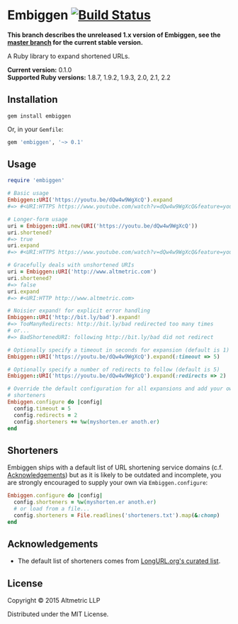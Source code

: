 # Embiggen [![Build Status](https://travis-ci.org/altmetric/embiggen.svg?branch=master)](https://travis-ci.org/altmetric/embiggen)

**This branch describes the unreleased 1.x version of Embiggen, see the
[master branch](https://github.com/altmetric/embiggen) for the current stable
version.**

A Ruby library to expand shortened URLs.

**Current version:** 0.1.0  
**Supported Ruby versions:** 1.8.7, 1.9.2, 1.9.3, 2.0, 2.1, 2.2

## Installation

```
gem install embiggen
```

Or, in your `Gemfile`:

```ruby
gem 'embiggen', '~> 0.1'
```

## Usage
```ruby
require 'embiggen'

# Basic usage
Embiggen::URI('https://youtu.be/dQw4w9WgXcQ').expand
#=> #<URI:HTTPS https://www.youtube.com/watch?v=dQw4w9WgXcQ&feature=youtu.be>

# Longer-form usage
uri = Embiggen::URI.new(URI('https://youtu.be/dQw4w9WgXcQ'))
uri.shortened?
#=> true
uri.expand
#=> #<URI:HTTPS https://www.youtube.com/watch?v=dQw4w9WgXcQ&feature=youtu.be>

# Gracefully deals with unshortened URIs
uri = Embiggen::URI('http://www.altmetric.com')
uri.shortened?
#=> false
uri.expand
#=> #<URI:HTTP http://www.altmetric.com>

# Noisier expand! for explicit error handling
Embiggen::URI('http://bit.ly/bad').expand!
#=> TooManyRedirects: http://bit.ly/bad redirected too many times
# or...
#=> BadShortenedURI: following http://bit.ly/bad did not redirect

# Optionally specify a timeout in seconds for expansion (default is 1)
Embiggen::URI('https://youtu.be/dQw4w9WgXcQ').expand(:timeout => 5)

# Optionally specify a number of redirects to follow (default is 5)
Embiggen::URI('https://youtu.be/dQw4w9WgXcQ').expand(:redirects => 2)

# Override the default configuration for all expansions and add your own
# shorteners
Embiggen.configure do |config|
  config.timeout = 5
  config.redirects = 2
  config.shorteners += %w(myshorten.er anoth.er)
end
```

## Shorteners

Embiggen ships with a default list of URL shortening service domains (c.f.
[Acknowledgements](#acknowledgements)) but as it is likely to be outdated and
incomplete, you are strongly encouraged to supply your own via
`Embiggen.configure`:

```ruby
Embiggen.configure do |config|
  config.shorteners = %w(myshorten.er anoth.er)
  # or load from a file...
  config.shorteners = File.readlines('shorteners.txt').map(&:chomp)
end
```

## Acknowledgements

* The default list of shorteners comes from [LongURL.org's curated
  list](http://longurl.org/services).

## License

Copyright © 2015 Altmetric LLP

Distributed under the MIT License.
